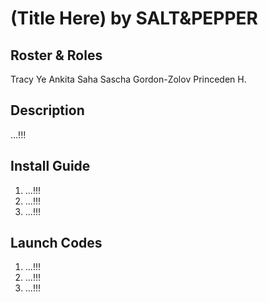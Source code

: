 # (Title Here) by SALT&PEPPER

## Roster & Roles
Tracy Ye
Ankita Saha
Sascha Gordon-Zolov
Princeden H.

## Description
...!!!

## Install Guide
1. ...!!!
2. ...!!!
3. ...!!!

## Launch Codes
1. ...!!!
2. ...!!!
3. ...!!!
